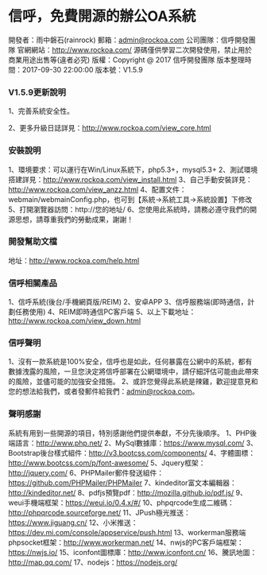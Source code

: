# 信呼，免費開源的辦公OA系統

開發者：雨中磐石(rainrock)
郵箱：admin@rockoa.com
公司團隊：信呼開發團隊
官網網站：http://www.rockoa.com/
源碼僅供學習二次開發使用，禁止用於商業用途出售等(違者必究)
版權：Copyright @ 2017 信呼開發團隊
版本整理時間：2017-09-30 22:00:00
版本號：V1.5.9


### V1.5.9更新說明
1、完善系統安全性。

2、更多升級日誌詳見：http://www.rockoa.com/view_core.html


### 安裝說明
1、環境要求：可以運行在Win/Linux系統下，php5.3+，mysql5.3+
2、測試環境搭建詳見：http://www.rockoa.com/view_install.html
3、自己手動安裝詳見：http://www.rockoa.com/view_anzz.html
4、配置文件：webmain/webmainConfig.php，也可到【系統→系統工具→系統設置】下修改
5、打開瀏覽器訪問：http://您的地址/
6、您使用此系統時，請務必遵守我們的開源思想，請尊重我們的勞動成果，謝謝！

### 開發幫助文檔
地址：http://www.rockoa.com/help.html

### 信呼相關產品
1、信呼系統(後台/手機網頁版/REIM)
2、安卓APP
3、信呼服務端(即時通信，計劃任務使用)
4、REIM即時通信PC客戶端
5、以上下載地址：http://www.rockoa.com/view_down.html



### 信呼聲明
1、沒有一款系統是100%安全，信呼也是如此，任何暴露在公網中的系統，都有數據洩露的風險，一旦您決定將信呼部署在公網環境中，請仔細評估可能由此帶來的風險，並儘可能的加強安全措施。
2、或許您覺得此系統是辣雞，歡迎提意見和您的想法給我們，或者發郵件給我們：admin@rockoa.com。

### 聲明感謝
系統有用到一些開源的項目，特別感謝他們提供奉獻，不分先後順序。
1、PHP後端語言：http://www.php.net/
2、MySql數據庫：https://www.mysql.com/
3、Bootstrap後台樣式組件：http://v3.bootcss.com/components/
4、字體圖標：http://www.bootcss.com/p/font-awesome/
5、Jquery框架：http://jquery.com/
6、PHPMailer郵件發送組件：https://github.com/PHPMailer/PHPMailer
7、kindeditor富文本編輯器：http://kindeditor.net/
8、pdfjs預覽pdf：http://mozilla.github.io/pdf.js/
9、weui手機端框架：https://weui.io/0.4.x/#/
10、phpqrcode生成二維碼：http://phpqrcode.sourceforge.net/
11、JPush極光推送：https://www.jiguang.cn/
12、小米推送：https://dev.mi.com/console/appservice/push.html
13、workerman服務端phpsocket框架：http://www.workerman.net/
14、nwjs的PC客戶端框架：https://nwjs.io/
15、iconfont圖標庫：http://www.iconfont.cn/
16、騰訊地圖：http://map.qq.com/
17、nodejs：https://nodejs.org/
